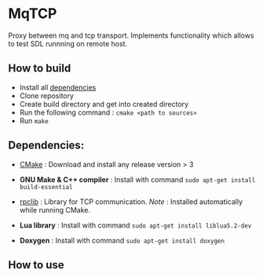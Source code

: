 # MqTCP
Proxy between mq and tcp transport.
Implements functionality which allows to test SDL runnning on remote host.

## How to build
- Install all [dependencies](#dependencies)
- Clone repository
- Create build directory and get into created directory
- Run the following command : `cmake <path to sources>`
- Run `make`


## Dependencies:
 - [CMake](https://cmake.org/download/) : Download and install any release version > 3
 - **GNU Make & C++ compiler** : Install with command `sudo apt-get install build-essential`
 - [rpclib](https://github.com/rpclib/rpclib) : Library for TCP communication.
   *Note* : Installed automatically while running CMake.

 - **Lua library** : Install with command `sudo apt-get install liblua5.2-dev`
 - **Doxygen** : Install with command `sudo apt-get install doxygen`

## How to use


